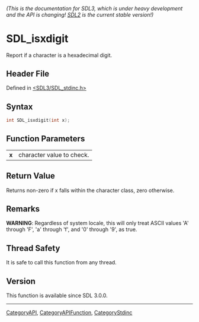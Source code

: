 ###### (This is the documentation for SDL3, which is under heavy development and the API is changing! [SDL2](https://wiki.libsdl.org/SDL2/) is the current stable version!)
# SDL_isxdigit

Report if a character is a hexadecimal digit.

## Header File

Defined in [<SDL3/SDL_stdinc.h>](https://github.com/libsdl-org/SDL/blob/main/include/SDL3/SDL_stdinc.h)

## Syntax

```c
int SDL_isxdigit(int x);

```

## Function Parameters

|           |                           |
| --------- | ------------------------- |
| **x**     | character value to check. |

## Return Value

Returns non-zero if x falls within the character class, zero otherwise.

## Remarks

**WARNING**: Regardless of system locale, this will only treat ASCII values
'A' through 'F', 'a' through 'f', and '0' through '9', as true.

## Thread Safety

It is safe to call this function from any thread.

## Version

This function is available since SDL 3.0.0.

----
[CategoryAPI](CategoryAPI), [CategoryAPIFunction](CategoryAPIFunction), [CategoryStdinc](CategoryStdinc)


